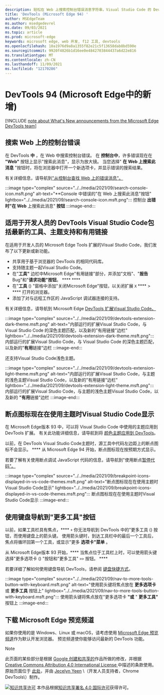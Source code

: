 ```yaml
---
description: 轻松在 Web 上搜索控制台错误消息字符串，Visual Studio Code 的 DevTools 扩展现在具有最新的工具和主题支持，断点图标现在在使用 Visual Studio Code 主题时显示，并且可以使用键盘导航到"更多工具"按钮。
title: 'DevTools (Microsoft Edge 94) '
author: MSEdgeTeam
ms.author: msedgedevrel
ms.date: 09/03/2021
ms.topic: article
ms.prod: microsoft-edge
keywords: microsoft edge, web 开发, f12 工具, devtools
ms.openlocfilehash: 10a1976d9a8a1355f82e21c5f13658dab8bd590e
ms.sourcegitcommit: 9920f4826b1d16ee0e4842703844437a6d22e816
ms.translationtype: MT
ms.contentlocale: zh-CN
ms.lasthandoff: 11/09/2021
ms.locfileid: "12170286"
---
```

# <a name="whats-new-in-devtools-microsoft-edge-94"></a>DevTools 94 (Microsoft Edge中的新增) 

[!INCLUDE [note about What's New announcements from the Microsoft Edge DevTools team](../../includes/edge-whats-new-note.md)]


<!-- ====================================================================== -->
## <a name="search-for-console-errors-on-the-web"></a>搜索 Web 上的控制台错误

<!-- Title: Quickly debug console errors with our new integrated search feature -->
<!-- Subtitle: Now you can quickly search for console errors directly from the Console. -->

在 DevTools **中** ，在 Web 中搜索控制台错误。  在 **控制台中**，许多错误现在在 **"Web"** 按钮上显示"搜索此消息"，显示为放大镜。  当您选择" **在 Web 上搜索此消息** "按钮时，将在浏览器中打开一个新选项卡，并显示错误的搜索结果。

有关详细信息，请导航到["从控制台查找 Web 上的错误消息"。](../../../console/index.md#look-up-error-messages-on-the-web-from-the-console)

:::image type="complex" source="../../media/2021/09/search-console-icon.msft.png" alt-text="**Console 中错误的&quot;在 Web 上搜索此消息&quot;按钮" lightbox="../../media/2021/09/search-console-icon.msft.png":::
   控制台 **出错时"在 Web** 上搜索此消息" **按钮**
:::image-end:::


<!-- ====================================================================== -->
## <a name="devtools-extension-for-visual-studio-code-includes-the-latest-tools-theme-support-and-helpful-links"></a>适用于开发人员的 DevTools Visual Studio Code包括最新的工具、主题支持和有用链接

<!-- Title: Microsoft Edge DevTools for Visual Studio Code now supports themes and uses the most recent codebase -->
<!-- Subtitle: The Microsoft Edge DevTools extension for Visual Studio Code now uses the same version of the Developer Tools as your Microsoft Edge browser. We also added ways to learn more and for you to tell us what we could do better from within Visual Studio Code. -->

在适用于开发人员的 Microsoft Edge Tools 扩展的Visual Studio Code，我们发布了以下更新或新功能。
*  共享用于基于浏览器的 DevTools 的相同代码库。
*  支持随主题一起Visual Studio Code。
*  在"**工具"** 边栏中Microsoft Edge"有用链接"部分，并添加"文档"、"**报告**Bug"和"**请求功能"按钮**。 **** ****
*  在"**工具** () "窗格中添加"关闭Microsoft Edge"按钮，以关闭扩展 `X` ****  >  **** 打开的浏览器。
*  添加了对与远程工作区的 JavaScript 调试器连接的支持。

有关详细信息，请导航到 Microsoft Edge [DevTools 扩展Visual Studio Code。](../../../../visual-studio-code/microsoft-edge-devtools-extension.md)

:::image type="complex" source="../../media/2021/09/devtools-extension-dark-theme.msft.png" alt-text="内部运行的扩展Visual Studio Code，与 Visual Studio Code 的深色主题匹配，以及新的&quot;有用链接&quot;边栏" lightbox="../../media/2021/09/devtools-extension-dark-theme.msft.png":::
   内部运行的扩展Visual Studio Code，与 Visual Studio Code 的深色主题匹配，以及新的"**有用**链接"边栏
:::image-end:::

还支持Visual Studio Code浅色主题。

:::image type="complex" source="../../media/2021/09/devtools-extension-light-theme.msft.png" alt-text="内部运行的扩展Visual Studio Code，与主题的浅色主题Visual Studio Code，以及新的&quot;有用链接&quot;边栏" lightbox="../../media/2021/09/devtools-extension-light-theme.msft.png":::
   内部运行的扩展Visual Studio Code，与主题的浅色主题Visual Studio Code，以及新的 **"有用**链接"边栏
:::image-end:::


<!-- ====================================================================== -->
## <a name="breakpoint-icons-are-now-displayed-when-using-visual-studio-code-themes"></a>断点图标现在在使用主题时Visual Studio Code显示

<!-- Title: Breakpoint icons are now displayed when using themes from Visual Studio Code -->
<!-- Subtitle: Setting, removing, and viewing breakpoints is now easier in Microsoft Edge. -->

在 Microsoft Edge版本 93 中，可以将 Visual Studio Code 中使用的主题应用到 DevTools 扩展。  有关此功能详细信息，请导航到将 [颜色主题应用到 DevTools](../../../customize/theme.md)。

以前，在 DevTools Visual Studio Code主题时，源工具中代码左边距上的断点图标不会显示。 ****  从 Microsoft Edge 94 开始，断点图标现在按预期方式显示。

若要了解有关使用断点调试 JavaScript 代码的信息，请导航到"使用断点[暂停代码"。](../../../javascript/breakpoints.md)

:::image type="complex" source="../../media/2021/09/breakpoint-icons-displayed-in-vs-code-themes.msft.png" alt-text="断点图标现在在使用主题时Visual Studio Code显示" lightbox="../../media/2021/09/breakpoint-icons-displayed-in-vs-code-themes.msft.png":::
   断点图标现在在使用主题时Visual Studio Code显示
:::image-end:::


<!-- ====================================================================== -->
## <a name="navigate-to-the-more-tools-button-with-the-keyboard"></a>使用键盘导航到"更多工具"按钮

<!-- Title: Use the arrow keys to navigate to the + button to open more tools -->
<!-- Subtitle: To open more tools, we have improved keyboard accessibility using the arrow keys on the main DevTools toolbar. -->

以前，如果工具栏具有焦点，**** `+` 你无法导航到 DevTools 中的"更多工具 () 按钮，而使用键盘上的箭头键。  使用箭头键时，到达工具栏中的最后一个工具后，焦点将循环回第一个工具，或显示"更多 **选项卡"菜单** 。

从 Microsoft Edge版本 93 开始，**** 当焦点位于工具栏上时，可以使用箭头键选择"更多选项卡 () "按钮和"更多工具" `>>` 按钮。 ****

若要详细了解如何使用键盘导航 DevTools，请参阅 [键盘快捷方式](../../../shortcuts/index.md)。

:::image type="complex" source="../../media/2021/09/nav-to-more-tools-button-with-keyboard.msft.png" alt-text="使用箭头键将焦点放在 **更多选项卡** 或 **更多工具** 按钮上" lightbox="../../media/2021/09/nav-to-more-tools-button-with-keyboard.msft.png":::
   使用箭头键将焦点放在"更多选项卡 **"或** " **更多工具"** 按钮上
:::image-end:::


<!-- ====================================================================== -->
## <a name="download-the-microsoft-edge-preview-channels"></a>下载 Microsoft Edge 预览频道

如果你使用的是 Windows、Linux 或 macOS，请考虑使用 [ Microsoft Edge 预览频道](https://www.microsoftedgeinsider.com/download)作为默认开发浏览器。  预览频道使你能够访问最新的 DevTools 功能。


<!-- ====================================================================== -->
> [!NOTE]
> 此页面的某些部分是根据 [Google 创建和共享的](https://developers.google.com/terms/site-policies)作品所做的修改，并根据[ Creative Commons Attribution 4.0 International License ](https://creativecommons.org/licenses/by/4.0)中描述的条款使用。
> 原始页面位于 [此处](https://developer.chrome.com/blog/new-in-devtools-94)，并由 [Jecelyn Yeen](https://developers.google.com/web/resources/contributors#jecelynyeen)  \（开发人员支持者，Chrome DevTools\）制作。

[![知识共享许可](https://i.creativecommons.org/l/by/4.0/88x31.png)](https://creativecommons.org/licenses/by/4.0) 本作品根据[知识共享署名 4.0 国际许可](https://creativecommons.org/licenses/by/4.0)获得许可。
